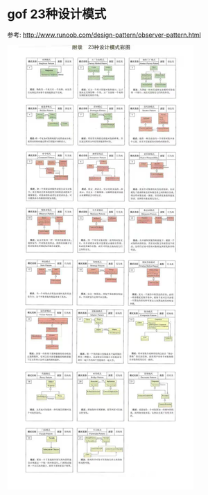 
# gof 23种设计模式
参考: 
http://www.runoob.com/design-pattern/observer-pattern.html

![23种设计模式彩图](./images/23种设计模式彩图.png)
